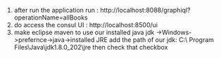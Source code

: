 1. after run the application run : http://localhost:8088/graphiql?operationName=allBooks
2. do access the consul UI : http://localhost:8500/ui
3. make eclipse maven to use our installed java jdk
   ->Windows->prefernce->java->installed JRE
   add the path of our jdk: C:\ Program Files\Java\jdk1.8.0_202\jre
   then check that checkbox 
